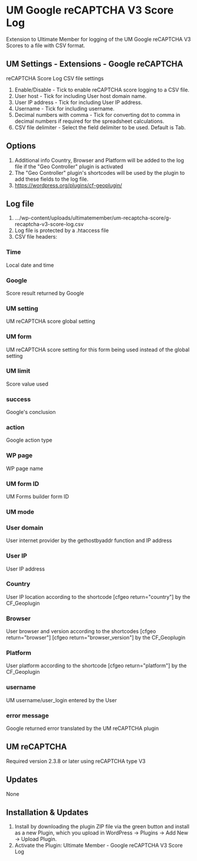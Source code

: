 # UM Google reCAPTCHA V3 Score Log
Extension to Ultimate Member for logging of the UM Google reCAPTCHA V3 Scores to a file with CSV format.

## UM Settings - Extensions - Google reCAPTCHA
reCAPTCHA Score Log CSV file settings
1. Enable/Disable - Tick to enable reCAPTCHA score logging to a CSV file.
2. User host - Tick for including User host domain name.
3. User IP address - Tick for including User IP address.
4. Username - Tick for including username.
5. Decimal numbers with comma - Tick for converting dot to comma in decimal numbers if required for the spreadsheet calculations.
6. CSV file delimiter - Select the field delimiter to be used. Default is Tab.

## Options
1. Additional info Country, Browser and Platform will be added to the log file if the "Geo Controller" plugin is activated
2. The "Geo Controller" plugin's shortcodes will be used by the plugin to add these fields to the log file.
3. https://wordpress.org/plugins/cf-geoplugin/

## Log file
1. .../wp-content/uploads/ultimatemember/um-recaptcha-score/g-recaptcha-v3-score-log.csv
2. Log file is protected by a .htaccess file
3. CSV file headers:

### Time
Local date and time

### Google
Score result returned by Google

### UM setting
UM reCAPTCHA score global setting

### UM form
UM reCAPTCHA score setting for this form being used instead of the global setting

### UM limit
Score value used

### success
Google's conclusion 

### action
Google action type

### WP page  
WP page name

### UM form ID
UM Forms builder form ID

### UM mode 

### User domain
User internet provider by the gethostbyaddr function and IP address

### User IP
User IP address

### Country
User IP location according to the shortcode [cfgeo return="country"] by the CF_Geoplugin 

### Browser
User browser and version according to the shortcodes [cfgeo return="browser"] [cfgeo return="browser_version"] by the CF_Geoplugin

### Platform
User platform according to the shortcode [cfgeo return="platform"] by the CF_Geoplugin

### username
UM username/user_login entered by the User

### error message
Google returned error translated by the UM reCAPTCHA plugin

## UM reCAPTCHA
Required version 2.3.8 or later using reCAPTCHA type V3 

## Updates
None

## Installation & Updates
1. Install by downloading the plugin ZIP file via the green button and install as a new Plugin, which you upload in WordPress -> Plugins -> Add New -> Upload Plugin.
2. Activate the Plugin: Ultimate Member - Google reCAPTCHA V3 Score Log

